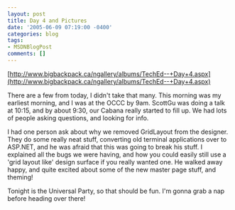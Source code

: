 ```yaml
---
layout: post
title: Day 4 and Pictures
date: '2005-06-09 07:19:00 -0400'
categories: blog
tags:
- MSDNBlogPost
comments: []
---
```


[http://www.bigbackpack.ca/ngallery/albums/TechEd--+Day+4.aspx](http://www.bigbackpack.ca/ngallery/albums/TechEd--+Day+4.aspx)

There are a few from today, I didn't take that many. This morning was my earliest morning, and I was at the OCCC by 9am. ScottGu was doing a talk at 10:15, and by about 9:30, our Cabana really started to fill up. We had lots of people asking questions, and looking for info. 

I had one person ask about why we removed GridLayout from the designer. They do some really neat stuff, converting old terminal applications over to ASP.NET, and he was afraid that this was going to break his stuff. I explained all the bugs we were having, and how you could easily still use a 'grid layout like' design surface if you really wanted one. He walked away happy, and quite excited about some of the new master page stuff, and theming! 

Tonight is the Universal Party, so that should be fun. I'm gonna grab a nap before heading over there!